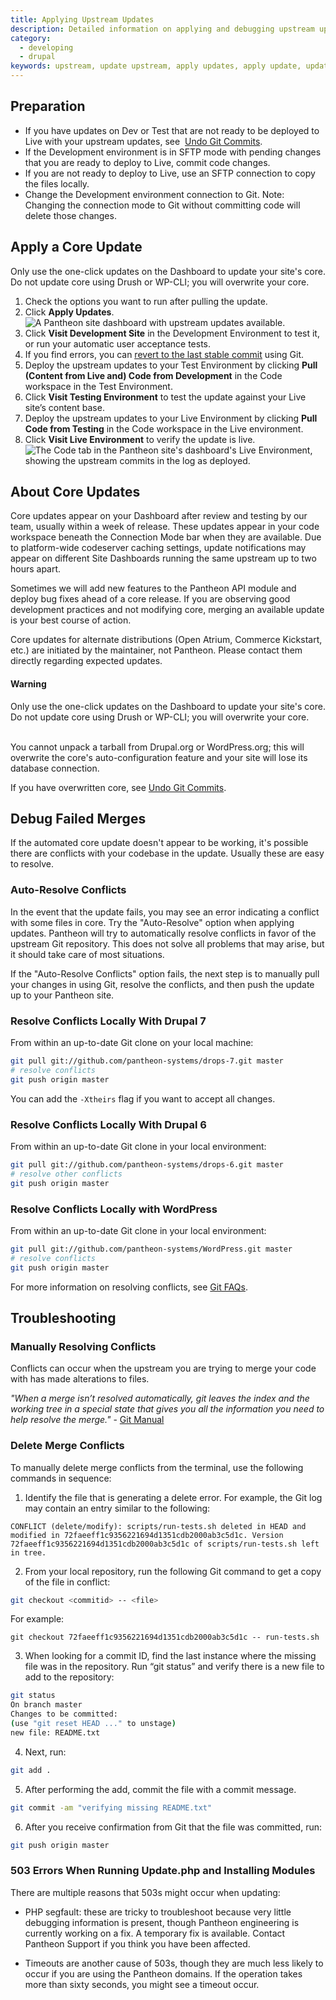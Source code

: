```yaml
---
title: Applying Upstream Updates
description: Detailed information on applying and debugging upstream updates, such as Drupal and WordPress releases.
category:
  - developing
  - drupal
keywords: upstream, update upstream, apply updates, apply update, update core, update plugin, update module, update theme, update distribution, distribution, deploy update, deploy updates, update, updates, security update, apply security update, patch
---
```


## Preparation

- ​If you have updates on Dev or Test that are not ready to be deployed to Live with your upstream updates, see  [Undo Git Commits](/docs/articles/local/undo-git-commits-like-overwriting-drupal-core).
- If the Development environment is in SFTP mode with pending changes that you are ready to deploy to Live, commit code changes.
- If you are not ready to deploy to Live, use an SFTP connection to copy the files locally.
- Change the Development environment connection to Git. Note: Changing the connection mode to Git without committing code will delete those changes.

## Apply a Core Update

Only use the one-click updates on the Dashboard to update your site's core. Do not update core using Drush or WP-CLI; you will overwrite your core.

1. Check the options you want to run after pulling the update.
2. Click **Apply Updates**.
![A Pantheon site dashboard with upstream updates available.](/source/docs/assets/images/desk_images/357403.png)
3. Click **Visit Development Site** in the Development Environment to test it, or run your automatic user acceptance tests.
4. If you find errors, you can [<u>revert to the last stable commit</u>](/docs/articles/local/git-faq#how-do-i-revert-or-undo-changes?) using Git.
5. Deploy the upstream updates to your Test Environment by clicking **Pull (Content from Live and) Code from Development** in the Code workspace in the Test Environment.
6. Click **Visit Testing Environment** to test the update against your Live site’s content base.
7. Deploy the upstream updates to your Live Environment by clicking **Pull Code from Testing** in the Code workspace in the Live environment.
8. Click **Visit Live Environment** to verify the update is live.
![The Code tab in the Pantheon site's dashboard's Live Environment, showing the upstream commits in the log as deployed.](/source/docs/assets/images/desk_images/357435.png)

## About Core Updates
Core updates appear on your Dashboard after review and testing by our team, usually within a week of release. These updates appear in your code workspace beneath the Connection Mode bar when they are available. Due to platform-wide codeserver caching settings, update notifications may appear on different Site Dashboards running the same upstream up to two hours apart.

Sometimes we will add new features to the Pantheon API module and deploy bug fixes ahead of a core release. If you are observing good development practices and not modifying core, merging an available update is your best course of action.

Core updates for alternate distributions (Open Atrium, Commerce Kickstart, etc.) are initiated by the maintainer, not Pantheon. Please contact them directly regarding expected updates.

<div class="alert alert-danger" role="alert"><h4>Warning</h4>
Only use the one-click updates on the Dashboard to update your site's core. Do not update core using Drush or WP-CLI; you will overwrite your core.<br /><br />

You cannot unpack a tarball from Drupal.org or WordPress.org; this will overwrite the core's auto-configuration feature and your site will lose its database connection.</div>

If you have overwritten core, see [Undo Git Commits](/docs/articles/local/undo-git-commits-like-overwriting-drupal-core).

## Debug Failed Merges

If the automated core update doesn't appear to be working, it's possible there are conflicts with your codebase in the update. Usually these are easy to resolve.

### Auto-Resolve Conflicts

In the event that the update fails, you may see an error indicating a conflict with some files in core. Try the "Auto-Resolve" option when applying updates. Pantheon will try to automatically resolve conflicts in favor of the upstream Git repository. This does not solve all problems that may arise, but it should take care of most situations.

If the "Auto-Resolve Conflicts" option fails, the next step is to manually pull your changes in using Git, resolve the conflicts, and then push the update up to your Pantheon site.

### Resolve Conflicts Locally With Drupal 7

From within an up-to-date Git clone on your local machine:
```bash
git pull git://github.com/pantheon-systems/drops-7.git master
# resolve conflicts
git push origin master
```
You can add the `-Xtheirs` flag if you want to accept all changes.

### Resolve Conflicts Locally With Drupal 6

From within an up-to-date Git clone in your local environment:
```bash
git pull git://github.com/pantheon-systems/drops-6.git master
# resolve other conflicts
git push origin master
```
### Resolve Conflicts Locally with WordPress

From within an up-to-date Git clone in your local environment:
```bash
git pull git://github.com/pantheon-systems/WordPress.git master
# resolve conflicts
git push origin master  
```
For more information on resolving conflicts, see [Git FAQs](/docs/articles/local/git-faq#frequently-asked-questions).

## Troubleshooting

### Manually Resolving Conflicts

Conflicts can occur when the upstream you are trying to merge your code with has made alterations to files.

_"When a merge isn’t resolved automatically, git leaves the index and the working tree in a special state that gives you all the information you need to help resolve the merge."_ - <u>Git Manual</u>

### Delete Merge Conflicts

To manually delete merge conflicts from the terminal, use the following commands in sequence:

1. Identify the file that is generating a delete error. For example, the Git log may contain an entry similar to the following:

 ```nohighlight
 CONFLICT (delete/modify): scripts/run-tests.sh deleted in HEAD and modified in 72faeeff1c9356221694d1351cdb2000ab3c5d1c. Version 72faeeff1c9356221694d1351cdb2000ab3c5d1c of scripts/run-tests.sh left in tree.
 ```
2. From your local repository, run the following Git command to get a copy of the file in conflict:

 ```bash
 git checkout <commitid> -- <file>
 ```
For example:
 ```nohighlight
 git checkout 72faeeff1c9356221694d1351cdb2000ab3c5d1c -- run-tests.sh
 ```
3. When looking for a commit ID, find the last instance where the missing file was in the repository. Run “git status” and verify there is a new file to add to the repository:

 ```bash
 git status
 On branch master
 Changes to be committed:
 (use "git reset HEAD ..." to unstage)
 new file: README.txt
 ```

4. Next, run:
 ```bash
 git add .
 ```
5. After performing the add, commit the file with a commit message.

 ```bash
 git commit -am "verifying missing README.txt"
 ```
6. After you receive confirmation from Git that the file was committed, run:

 ```bash
 git push origin master
 ```
### 503 Errors When Running Update.php and Installing Modules

There are multiple reasons that 503s might occur when updating:

- PHP segfault: these are tricky to troubleshoot because very little debugging information is present, though Pantheon engineering is currently working on a fix. A temporary fix is available. Contact Pantheon Support if you think you have been affected.

- Timeouts are another cause of 503s, though they are much less likely to occur if you are using the Pantheon domains. If the operation takes more than sixty seconds, you might see a timeout occur.
